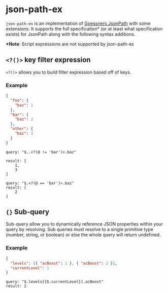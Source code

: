 # json-path-ex

`json-path-ex` is an implementation of [Goessners JsonPath](https://goessner.net/articles/JsonPath/) with some extensions. It supports the full specification\* (or at least what specification exists) for JsonPath along with the following syntax additions.

**\*Note**: Script expressions are not supported by json-path-ex

## `<?()>` key filter expression

`<?()>` allows you to build filter expression based off of keys.

### Example

```json
{
  "foo": {
    "baz": 1
  },
  "bar": {
    "baz": 2
  },
  "other": {
    "baz": 3
  }
}
```

```
query: "$..<?(@ != 'bar')>.baz"

result: [
	1,
	3
]
```

```
query: "$.<?(@ == 'bar')>.baz"
result: [
	2
]
```

## `{}` Sub-query

Sub-query allow you to dynamically reference JSON properties within your query by resolving. Sub queries must resolve to a single primitive type (number, string, or boolean) or else the whole query will return undefined.

### Example

```json
{
  "levels": [{ "acBoost": 1 }, { "acBoost": 2 }],
  "currentLevel": 1
}
```

```
query: "$.levels[{$.currentLevel}].acBoost"
result: 2
```
